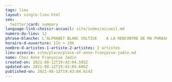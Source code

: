 ```yaml
---
tags: lieu
layout: single-lieu.html
seo:
  twitter:card: summary
language-link-choisir-accueil: site/index/accueil.md
numero-du-lieu: 12
phrase-blanche: L’ALPHABET BLANC VOLTIGE    À LA RENCONTRE DE MA PHRASE
horaire-d-ouverture: 11h > 19h
nombre-d-artistes-1-artiste-2-artistes: 2 artistes
lieu-associe: site/place/place-of-anne-françoise-jadin.md
name: Chez Anne Françoise Jadin
created-on: 2021-08-12T19:43:04.595Z
updated-on: 2021-08-12T19:43:04.606Z
published-on: 2021-08-12T19:43:04.614Z
---
```

